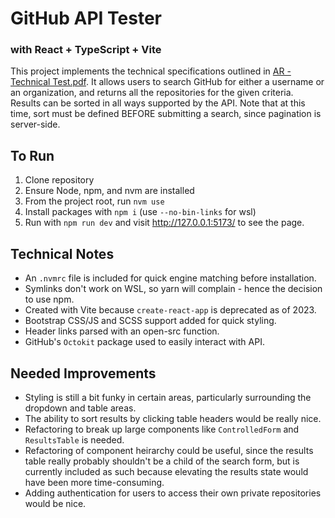 # GitHub API Tester
### with React + TypeScript + Vite

This project implements the technical specifications outlined in [AR - Technical Test.pdf](</AR - Technical Test.pdf>). It allows users to search GitHub for either a username or an organization, and returns all the repositories for the given criteria. Results can be sorted in all ways supported by the API. Note that at this time, sort must be defined BEFORE submitting a search, since pagination is server-side.

## To Run

1. Clone repository
2. Ensure Node, npm, and nvm are installed
3. From the project root, run `nvm use`
4. Install packages with `npm i` (use `--no-bin-links` for wsl)
5. Run with `npm run dev` and visit http://127.0.0.1:5173/ to see the page.

## Technical Notes

- An `.nvmrc` file is included for quick engine matching before installation.
- Symlinks don't work on WSL, so yarn will complain - hence the decision to use npm.
- Created with Vite because `create-react-app` is deprecated as of 2023.
- Bootstrap CSS/JS and SCSS support added for quick styling.
- Header links parsed with an open-src function.
- GitHub's `Octokit` package used to easily interact with API.

## Needed Improvements
- Styling is still a bit funky in certain areas, particularly surrounding the dropdown and table areas.
- The ability to sort results by clicking table headers would be really nice.
- Refactoring to break up large components like `ControlledForm` and `ResultsTable` is needed.
- Refactoring of component heirarchy could be useful, since the results table really probably shouldn't be a child of the search form, but is currently included as such because elevating the results state would have been more time-consuming.
- Adding authentication for users to access their own private repositories would be nice.

